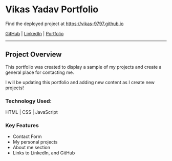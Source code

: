 # Vikas Yadav Portfolio

Find the deployed project at https://vikas-9797.github.io

[GitHub](https://github.com/vikas-9797) |
[LinkedIn](https://www.linkedin.com/in/vikas222//) |
[Portfolio](https://vikas-9797.github.io/)

---

## Project Overview

This portfolio was created to display a sample of my projects and create a
general place for contacting me.

I will be updating this portfolio and adding new content as I create new
projects!

### Technology Used:

HTML | CSS | JavaScript

### Key Features

- Contact Form
- My personal projects
- About me section
- Links to LinkedIn, and GitHub
